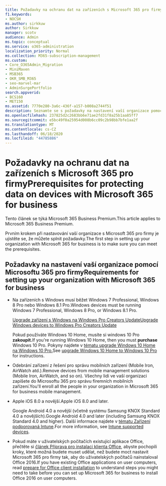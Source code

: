 ```yaml
---
title: Požadavky na ochranu dat na zařízeních s Microsoft 365 pro firmy
f1.keywords:
- NOCSH
ms.author: sirkkuw
author: Sirkkuw
manager: scotv
audience: Admin
ms.topic: conceptual
ms.service: o365-administration
localization_priority: Normal
ms.collection: M365-subscription-management
ms.custom:
- Core_O365Admin_Migration
- MiniMaven
- MSB365
- OKR_SMB_M365
- seo-marvel-mar
- AdminSurgePortfolio
search.appverid:
- BCS160
- MET150
ms.assetid: 7770e280-3a6c-436f-a157-b008a2744f51
description: Seznamte se s požadavky na nastavení vaší organizace pomocí Microsoftu 365 pro firmy a ochranu pracovních dat na zařízeních uživatelů.
ms.openlocfilehash: 237825d2c2683bb6e71ae2fd31f8a25b1aa85ff7
ms.sourcegitcommit: e5bc49f0a25954d008b6cc09c2b98bb7bfe1aa2f
ms.translationtype: MT
ms.contentlocale: cs-CZ
ms.lasthandoff: 06/18/2020
ms.locfileid: "44785886"
---
```

# <a name="prerequisites-for-protecting-data-on-devices-with-microsoft-365-for-business"></a><span data-ttu-id="ab59a-103">Požadavky na ochranu dat na zařízeních s Microsoft 365 pro firmy</span><span class="sxs-lookup"><span data-stu-id="ab59a-103">Prerequisites for protecting data on devices with Microsoft 365 for business</span></span>

<span data-ttu-id="ab59a-104">Tento článek se týká Microsoft 365 Business Premium.</span><span class="sxs-lookup"><span data-stu-id="ab59a-104">This article applies to Microsoft 365 Business Premium.</span></span>

<span data-ttu-id="ab59a-105">Prvním krokem při nastavování vaší organizace s Microsoft 365 pro firmy je ujistěte se, že můžete splnit požadavky.</span><span class="sxs-lookup"><span data-stu-id="ab59a-105">The first step in setting up your organization with Microsoft 365 for business is to make sure you can meet the prerequisites.</span></span>
  
## <a name="requirements-for-setting-up-your-organization-with-microsoft-365-for-business"></a><span data-ttu-id="ab59a-106">Požadavky na nastavení vaší organizace pomocí Microsoftu 365 pro firmy</span><span class="sxs-lookup"><span data-stu-id="ab59a-106">Requirements for setting up your organization with Microsoft 365 for business</span></span>

- <span data-ttu-id="ab59a-107">Na zařízeních s Windows musí běžet Windows 7 Professional, Windows 8 Pro nebo Windows 8.1 Pro.</span><span class="sxs-lookup"><span data-stu-id="ab59a-107">Windows devices must be running Windows 7 Professional, Windows 8 Pro, or Windows 8.1 Pro.</span></span>
    
    [<span data-ttu-id="ab59a-108">Upgrade zařízení s Windows na Windows Pro Creators Update</span><span class="sxs-lookup"><span data-stu-id="ab59a-108">Upgrade Windows devices to Windows Pro Creators Update</span></span>](upgrade-to-windows-pro-creators-update.md)
    
    <span data-ttu-id="ab59a-109">Pokud používáte Windows 10 Home, musíte si windows 10 Pro **zakoupit.**</span><span class="sxs-lookup"><span data-stu-id="ab59a-109">If you're running Windows 10 Home, then you must **purchase** Windows  10 Pro.</span></span> <span data-ttu-id="ab59a-110">Pokyny najdete v [tématu upgrade Windows 10 Home na Windows 10 Pro.](https://support.microsoft.com/office/0aee10c1-4d34-43ee-a325-579c6c2df90e)</span><span class="sxs-lookup"><span data-stu-id="ab59a-110">See [upgrade Windows 10 Home to Windows 10 Pro](https://support.microsoft.com/office/0aee10c1-4d34-43ee-a325-579c6c2df90e) for instructions.</span></span> 
    
- <span data-ttu-id="ab59a-111">Odebrání zařízení z řešení pro správu mobilních zařízení (Mobile Iron, AirWatch atd.).</span><span class="sxs-lookup"><span data-stu-id="ab59a-111">Remove devices from mobile management solutions (Mobile Iron, AirWatch, and so on).</span></span> <span data-ttu-id="ab59a-112">Všechny lidi ve vaší organizaci zapíšete do Microsoftu 365 pro správu firemních mobilních zařízení.</span><span class="sxs-lookup"><span data-stu-id="ab59a-112">You'll enroll all the people in your organization in Microsoft 365 for business mobile management.</span></span>
    
- <span data-ttu-id="ab59a-113">Apple iOS 8.0 a novější.</span><span class="sxs-lookup"><span data-stu-id="ab59a-113">Apple iOS 8.0 and later.</span></span>
    
    <span data-ttu-id="ab59a-114">Google Android 4.0 a novější (včetně systému Samsung KNOX Standard 4.0 a novějších).</span><span class="sxs-lookup"><span data-stu-id="ab59a-114">Google Android 4.0 and later (including Samsung KNOX Standard 4.0 and higher).</span></span> <span data-ttu-id="ab59a-115">Další informace najdete v [tématu Zařízení podporovaná Intune](https://go.microsoft.com/fwlink/p/?linkid=852307).</span><span class="sxs-lookup"><span data-stu-id="ab59a-115">For more information, see [Intune supported devices](https://go.microsoft.com/fwlink/p/?linkid=852307).</span></span>
    
- <span data-ttu-id="ab59a-116">Pokud máte v uživatelských počítačích existující aplikace Office, přečtěte si [článek Příprava pro instalaci klienta Office,](prepare-for-office-client-deployment.md) abyste pochopili kroky, které možná budete muset udělat, než budete moct nastavit Microsoft 365 pro firmy tak, aby do uživatelských počítačů nainstaloval Office 2016.</span><span class="sxs-lookup"><span data-stu-id="ab59a-116">If you have existing Office applications on user computers, read [prepare for Office client installation](prepare-for-office-client-deployment.md) to understand steps you might need to take before you can set up Microsoft 365 for business to install Office 2016 on user computers.</span></span> 
